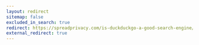 ```yaml
---
layout: redirect
sitemap: false
excluded_in_search: true
redirect: https://spreadprivacy.com/is-duckduckgo-a-good-search-engine/
external_redirect: true
---
```

